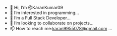 - 👋 Hi, I’m @KaranKumar09
- 👀 I’m interested in programming...
- 🌱 I’m a Full Stack Developer...
- 💞️ I’m looking to collaborate on projects...
- 📫 How to reach me:karan9955078@gmail.com ...

<!---
KaranKumar09/KaranKumar09 is a ✨ special ✨ repository because its `README.md` (this file) appears on your GitHub profile.
You can click the Preview link to take a look at your changes.
--->
